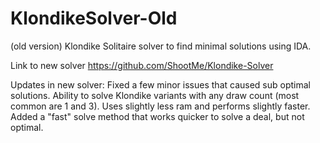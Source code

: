 KlondikeSolver-Old
==================

(old version) Klondike Solitaire solver to find minimal solutions using IDA.

Link to new solver https://github.com/ShootMe/Klondike-Solver

Updates in new solver:
Fixed a few minor issues that caused sub optimal solutions.
Ability to solve Klondike variants with any draw count (most common are 1 and 3).
Uses slightly less ram and performs slightly faster.
Added a "fast" solve method that works quicker to solve a deal, but not optimal.
